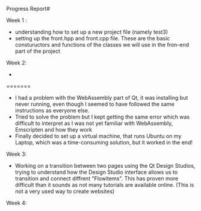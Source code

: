 Progress Report#

Week 1 :
- understanding how to set up a new project file (namely test3)
- setting up the front.hpp and front.cpp file. These are the basic constuructors and functions of the classes we will use in the fron-end part of the project

Week 2:

- 
=======
- I had a problem with the WebAssembly part of Qt, it was installing but never running, even though I seemed to have followed the same instructions as everyone else.
- Tried to solve the problem but I kept getting the same error which was difficult to interpret as I was not yet familiar with WebAssembly, Emscripten and how they work
- Finally decided to set up a virtual machine, that runs Ubuntu on my Laptop, which was a time-consuming solution, but it worked in the end!

Week 3:
- Working on a transition between two pages using the Qt Design Studios, trying to understand how the Design Studio interface allows us to transition and connect diffrent "Flowitems". This has proven more difficult than it sounds as not many tutorials are available online. (This is not a very used way to create websites)

Week 4:

